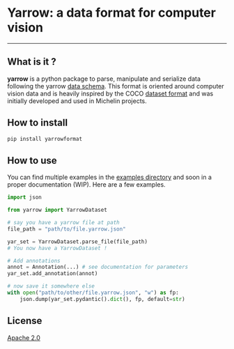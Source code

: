 # Yarrow: a data format for computer vision

---------------

## What is it ?

**yarrow** is a python package to parse, manipulate and serialize data
following the yarrow [data schema](/schema/yarrow_schema.json). This format is
oriented around computer vision data and is heavily inspired by the COCO
[dataset format](https://cocodataset.org/#format-data) and was initially developed
and used in Michelin projects.

## How to install

```sh
pip install yarrowformat
```

## How to use

You can find multiple examples in the [examples directory](/examples/) and soon in a proper documentation (WIP). Here are a few examples.

```python
import json

from yarrow import YarrowDataset

# say you have a yarrow file at path
file_path = "path/to/file.yarrow.json"

yar_set = YarrowDataset.parse_file(file_path)
# You now have a YarrowDataset !

# Add annotations
annot = Annotation(...) # see documentation for parameters
yar_set.add_annotation(annot)

# now save it somewhere else
with open("path/to/other/file.yarrow.json", "w") as fp:
    json.dump(yar_set.pydantic().dict(), fp, default=str)

```

## License

[Apache 2.0](LICENSE)
